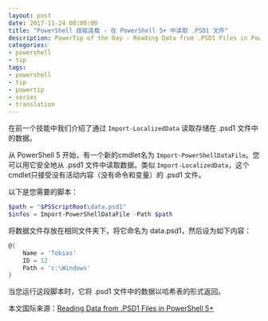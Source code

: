 ```yaml
---
layout: post
date: 2017-11-24 00:00:00
title: "PowerShell 技能连载 - 在 PowerShell 5+ 中读取 .PSD1 文件"
description: PowerTip of the Day - Reading Data from .PSD1 Files in PowerShell 5+
categories:
- powershell
- tip
tags:
- powershell
- tip
- powertip
- series
- translation
---
```

在前一个技能中我们介绍了通过 `Import-LocalizedData` 读取存储在 .psd1 文件中的数据。

从 PowerShell 5 开始，有一个新的cmdlet名为 `Import-PowerShellDataFile`。您可以用它安全地从 .psd1 文件中读取数据。类似 `Import-LocalizedData`，这个cmdlet只接受没有活动内容（没有命令和变量）的 .psd1 文件。

以下是您需要的脚本：

```powershell
$path = "$PSScriptRoot\data.psd1"
$infos = Import-PowerShellDataFile -Path $path
```

将数据文件存放在相同文件夹下，将它命名为 data.psd1，然后设为如下内容：

```powershell
@{
    Name = 'Tobias'
    ID = 12
    Path = 'c:\Windows'
}
```

当您运行这段脚本时，它将 .psd1 文件中的数据以哈希表的形式返回。

<!--more-->
本文国际来源：[Reading Data from .PSD1 Files in PowerShell 5+](http://community.idera.com/powershell/powertips/b/tips/posts/reading-data-from-psd1-files-in-powershell-5)
